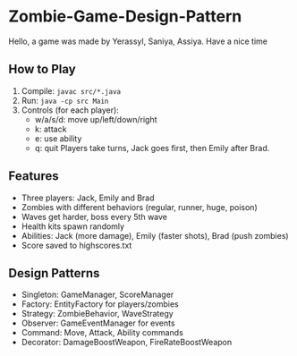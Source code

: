 # Zombie-Game-Design-Pattern
Hello, a game was made by Yerassyl, Saniya, Assiya. Have a nice time

## How to Play
1. Compile: `javac src/*.java`
2. Run: `java -cp src Main`
3. Controls (for each player):
   - w/a/s/d: move up/left/down/right
   - k: attack
   - e: use ability
   - q: quit
Players take turns, Jack goes first, then Emily after Brad.

## Features
- Three players: Jack, Emily and Brad
- Zombies with different behaviors (regular, runner, huge, poison)
- Waves get harder, boss every 5th wave
- Health kits spawn randomly
- Abilities: Jack (more damage), Emily (faster shots), Brad (push zombies)
- Score saved to highscores.txt

## Design Patterns
- Singleton: GameManager, ScoreManager
- Factory: EntityFactory for players/zombies
- Strategy: ZombieBehavior, WaveStrategy
- Observer: GameEventManager for events
- Command: Move, Attack, Ability commands
- Decorator: DamageBoostWeapon, FireRateBoostWeapon
